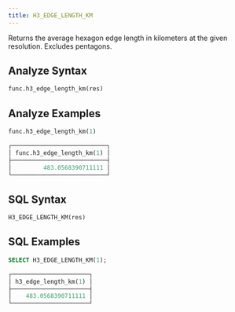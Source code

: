 ```yaml
---
title: H3_EDGE_LENGTH_KM
---
```


Returns the average hexagon edge length in kilometers at the given resolution. Excludes pentagons.

## Analyze Syntax

```python
func.h3_edge_length_km(res)
```

## Analyze Examples

```python
func.h3_edge_length_km(1)

┌───────────────────────────┐
│ func.h3_edge_length_km(1) │
├───────────────────────────┤
│         483.0568390711111 │
└───────────────────────────┘
```

## SQL Syntax

```sql
H3_EDGE_LENGTH_KM(res)
```

## SQL Examples

```sql
SELECT H3_EDGE_LENGTH_KM(1);

┌──────────────────────┐
│ h3_edge_length_km(1) │
├──────────────────────┤
│    483.0568390711111 │
└──────────────────────┘
```